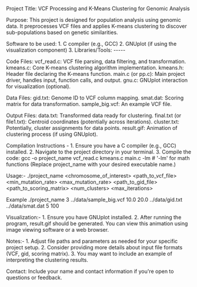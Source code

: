 Project Title: VCF Processing and K-Means Clustering for Genomic Analysis

Purpose:
    This project is designed for population analysis using genomic data. It preprocesses VCF files and applies K-means clustering to discover sub-populations based on genetic similarities.

Software to be used:
    1. C compiler (e.g., GCC)
    2. GNUplot (if using the visualization component)
    3. Libraries/Tools:
    -----

Code Files:
    vcf_read.c: VCF file parsing, data filtering, and transformation.
    kmeans.c: Core K-means clustering algorithm implementation.
    kmeans.h: Header file declaring the K-means function.
    main.c (or pp.c): Main project driver, handles input, function calls, and output.
    gnu.c: GNUplot interaction for visualization (optional).

Data Files:
    gid.txt: Genome ID to VCF column mapping.
    smat.dat: Scoring matrix for data transformation.
    sample_big.vcf: An example VCF file.

Output Files:
    data.txt: Transformed data ready for clustering.
    final.txt (or file1.txt): Centroid coordinates (potentially across iterations).
    cluster.txt: Potentially, cluster assignments for data points.
    result.gif: Animation of clustering process (if using GNUplot).

Compilation Instructions - 
    1. Ensure you have a C compiler (e.g., GCC) installed.
    2. Navigate to the project directory in your terminal.
    3. Compile the code:
        gcc -o project_name vcf_read.c kmeans.c main.c -lm  # '-lm' for math functions
        (Replace project_name with your desired executable name.)

Usage:-
    ./project_name <chromosome_of_interest> <path_to_vcf_file> <min_mutation_rate> <max_mutation_rate> <path_to_gid_file> <path_to_scoring_matrix> <num_clusters> <max_iterations> 

Example
    ./project_name 3 ../data/sample_big.vcf 10.0 20.0 ../data/gid.txt ../data/smat.dat 5 100

Visualization:-
    1. Ensure you have GNUplot installed.
    2. After running the program, result.gif should be generated. You can view this animation using image viewing software or a web browser.

Notes:-
    1. Adjust file paths and parameters as needed for your specific project setup.
    2. Consider providing more details about input file formats (VCF, gid, scoring matrix).
    3. You may want to include an example of interpreting the clustering results.

Contact:
    Include your name and contact information if you're open to questions or feedback.

